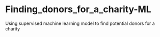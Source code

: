 # Finding_donors_for_a_charity-ML
Using supervised machine learning model to find potential donors for a charity
